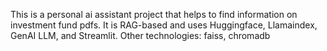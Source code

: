 This is a personal ai assistant project that helps to find information on investment fund pdfs.
It is RAG-based and uses Huggingface, Llamaindex, GenAI LLM, and Streamlit.
Other technologies: faiss, chromadb
